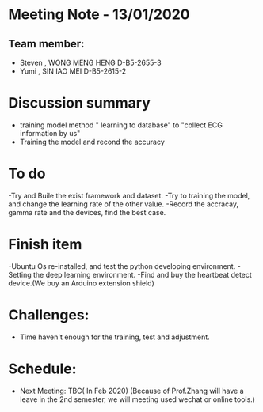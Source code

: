 
# Meeting Note - 13/01/2020

## Team member:
- Steven , WONG MENG HENG D-B5-2655-3
- Yumi   , SIN IAO MEI    D-B5-2615-2

# Discussion summary
- training model method " learning to database" to  "collect ECG information by us"
- Training the model and recond the accuracy 

# To do
-Try and Buile the exist framework and dataset.
-Try to training the model, and change the learning rate of the other value.
-Record the accracay, gamma rate and the devices, find the best case.

# Finish item
-Ubuntu Os re-installed, and test the python developing environment.
-Setting the deep learning environment.
-Find and buy the heartbeat detect device.(We buy an Arduino extension shield)

# Challenges:
- Time haven't enough for the training, test and adjustment.

# Schedule:
- Next Meeting: TBC( In Feb 2020)
(Because of Prof.Zhang will have a leave in the 2nd semester, we will meeting used wechat or online tools.)
